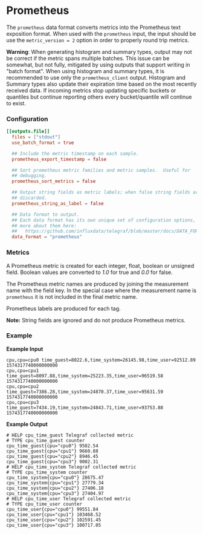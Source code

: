# Prometheus

The `prometheus` data format converts metrics into the Prometheus text
exposition format.  When used with the `prometheus` input, the input should be
use the `metric_version = 2` option in order to properly round trip metrics.

**Warning**: When generating histogram and summary types, output may
not be correct if the metric spans multiple batches.  This issue can be
somewhat, but not fully, mitigated by using outputs that support writing in
"batch format".  When using histogram and summary types, it is recommended to
use only the `prometheus_client` output. Histogram and Summary types
also update their expiration time based on the most recently received data.
If incoming metrics stop updating specific buckets or quantiles but continue
reporting others every bucket/quantile will continue to exist.


### Configuration

```toml
[[outputs.file]]
  files = ["stdout"]
  use_batch_format = true

  ## Include the metric timestamp on each sample.
  prometheus_export_timestamp = false

  ## Sort prometheus metric families and metric samples.  Useful for
  ## debugging.
  prometheus_sort_metrics = false

  ## Output string fields as metric labels; when false string fields are
  ## discarded.
  prometheus_string_as_label = false

  ## Data format to output.
  ## Each data format has its own unique set of configuration options, read
  ## more about them here:
  ##   https://github.com/influxdata/telegraf/blob/master/docs/DATA_FORMATS_INPUT.md
  data_format = "prometheus"
```

### Metrics

A Prometheus metric is created for each integer, float, boolean or unsigned
field.  Boolean values are converted to *1.0* for true and *0.0* for false.

The Prometheus metric names are produced by joining the measurement name with
the field key.  In the special case where the measurement name is `prometheus`
it is not included in the final metric name.

Prometheus labels are produced for each tag.

**Note:** String fields are ignored and do not produce Prometheus metrics.

### Example

**Example Input**
```
cpu,cpu=cpu0 time_guest=8022.6,time_system=26145.98,time_user=92512.89 1574317740000000000
cpu,cpu=cpu1 time_guest=8097.88,time_system=25223.35,time_user=96519.58 1574317740000000000
cpu,cpu=cpu2 time_guest=7386.28,time_system=24870.37,time_user=95631.59 1574317740000000000
cpu,cpu=cpu3 time_guest=7434.19,time_system=24843.71,time_user=93753.88 1574317740000000000
```

**Example Output**
```
# HELP cpu_time_guest Telegraf collected metric
# TYPE cpu_time_guest counter
cpu_time_guest{cpu="cpu0"} 9582.54
cpu_time_guest{cpu="cpu1"} 9660.88
cpu_time_guest{cpu="cpu2"} 8946.45
cpu_time_guest{cpu="cpu3"} 9002.31
# HELP cpu_time_system Telegraf collected metric
# TYPE cpu_time_system counter
cpu_time_system{cpu="cpu0"} 28675.47
cpu_time_system{cpu="cpu1"} 27779.34
cpu_time_system{cpu="cpu2"} 27406.18
cpu_time_system{cpu="cpu3"} 27404.97
# HELP cpu_time_user Telegraf collected metric
# TYPE cpu_time_user counter
cpu_time_user{cpu="cpu0"} 99551.84
cpu_time_user{cpu="cpu1"} 103468.52
cpu_time_user{cpu="cpu2"} 102591.45
cpu_time_user{cpu="cpu3"} 100717.05
```
